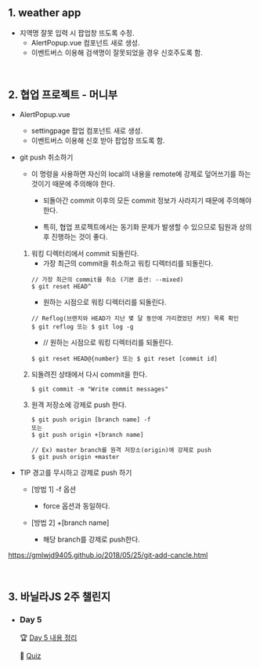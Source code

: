 ## 1. weather app
- 지역명 잘못 입력 시 팝업창 뜨도록 수정.
  - AlertPopup.vue 컴포넌트 새로 생성.
  - 이벤트버스 이용해 검색명이 잘못되었을 경우 신호주도록 함.

<br/>

## 2. 협업 프로젝트 - 머니부
- AlertPopup.vue
  - settingpage 팝업 컴포넌트 새로 생성.
  - 이벤트버스 이용해 신호 받아 팝업창 뜨도록 함.
  
- git push 취소하기
  - 이 명령을 사용하면 자신의 local의 내용을 remote에 강제로 덮어쓰기를 하는 것이기 때문에 주의해야 한다.
    - 되돌아간 commit 이후의 모든 commit 정보가 사라지기 때문에 주의해야 한다.

    - 특히, 협업 프로젝트에서는 동기화 문제가 발생할 수 있으므로 팀원과 상의 후 진행하는 것이 좋다.

  1. 워킹 디렉터리에서 commit 되돌린다.
      - 가장 최근의 commit을 취소하고 워킹 디렉터리를 되돌린다.
      ```
      // 가장 최근의 commit을 취소 (기본 옵션: --mixed)
      $ git reset HEAD^
      ```
      - 원하는 시점으로 워킹 디렉터리를 되돌린다.
      ```
      // Reflog(브랜치와 HEAD가 지난 몇 달 동안에 가리켰었던 커밋) 목록 확인
      $ git reflog 또는 $ git log -g
      ```
      - // 원하는 시점으로 워킹 디렉터리를 되돌린다.
      ```
      $ git reset HEAD@{number} 또는 $ git reset [commit id]
      ```
  2. 되돌려진 상태에서 다시 commit을 한다.
      ```
      $ git commit -m "Write commit messages"
      ```
  3. 원격 저장소에 강제로 push 한다.
      ```
      $ git push origin [branch name] -f
      또는
      $ git push origin +[branch name]
      ```
      ```
      // Ex) master branch를 원격 저장소(origin)에 강제로 push
      $ git push origin +master
      ```
    
- TIP 경고를 무시하고 강제로 push 하기
  - [방법 1] -f 옵션
     - force 옵션과 동일하다.
    
  - [방법 2] +[branch name]
    - 해당 branch를 강제로 push한다.

https://gmlwjd9405.github.io/2018/05/25/git-add-cancle.html

<br/>

## 3. 바닐라JS 2주 챌린지
- ### Day 5  

  🏆 [Day 5 내용 정리](https://github.com/EunJaePark/JSstudy/blob/main/vanillaJS_Challenge/Day5.md)   
  
  📝 [Quiz](https://github.com/EunJaePark/JSstudy/tree/main/vanillaJS_Challenge/Quiz/Day5)   
